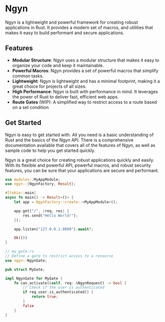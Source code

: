# Ngyn

Ngyn is a lightweight and powerful framework for creating robust applications in Rust. It provides a modern set of macros, and utilities that makes it easy to build performant and secure applications.


## Features

- **Modular Structure**: Ngyn uses a modular structure that makes it easy to organize your code and keep it maintainable.
- **Powerful Macros**: Ngyn provides a set of powerful macros that simplify common tasks.
- **Lightweight**: Ngyn is lightweight and has a minimal footprint, making it a great choice for projects of all sizes.
- **High Performance**: Ngyn is built with performance in mind. It leverages the power of Rust to deliver fast, efficient web apps.
- **Route Gates** (WIP): A simplified way to restrict access to a route based on a set condition

## Get Started

Ngyn is easy to get started with. All you need is a basic understanding of Rust and the basics of the Ngyn API. There is a comprehensive documentation available that covers all of the features of Ngyn, as well as sample code to help you get started quickly. 

Ngyn is a great choice for creating robust applications quickly and easily. With its flexible and powerful API, powerful macros, and robust security features, you can be sure that your applications are secure and performant. 

```rust
use modules::MyAppModule;
use ngyn::{NgynFactory, Result};

#[tokio::main]
async fn main() -> Result<()> {
    let app = NgynFactory::create::<MyAppModule>();

    app.get("/", |req, res| {
        res.send("Hello World!");
    });

    app.listen("127.0.0.1:8080").await?;

    Ok(())
}
```

```rust
// my_gate.rs
// Define a gate to restrict access to a resource
use ngyn::NgynGate;

pub struct MyGate;

impl NgynGate for MyGate {
    fn can_activate(&self, req: &NgynRequest) -> bool {
        // Check if the user is authenticated
        if req.user.is_authenticated() {
            return true;
        }
        false
    }
}
```
